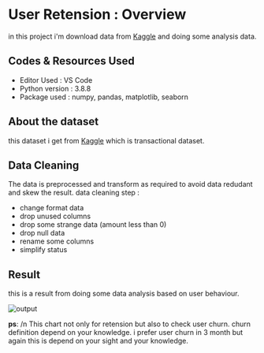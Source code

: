# User Retension : Overview
in this project i'm download data from [Kaggle](https://www.kaggle.com/zusmani/pakistans-largest-ecommerce-dataset) and doing some analysis data.

## Codes & Resources Used
- Editor Used : VS Code
- Python version : 3.8.8
- Package used : numpy, pandas, matplotlib, seaborn

## About the dataset
this dataset i get from [Kaggle](https://www.kaggle.com/zusmani/pakistans-largest-ecommerce-dataset) which is transactional dataset.

## Data Cleaning
The data is preprocessed and transform as required to avoid data redudant and skew the result.
data cleaning step : 
- change format data
- drop unused columns
- drop some strange data (amount less than 0)
- drop null data
- rename some columns
- simplify status

## Result
this is a result from doing some data analysis based on user behaviour.

![output](https://user-images.githubusercontent.com/41662335/144259122-2fe194f2-3be5-4f11-a701-0674f71b503a.png)

**ps**: /n This chart not only for retension but also to check user churn. churn definition depend on your knowledge. i prefer user churn in 3 month but again this is depend on your sight and your knowledge.
